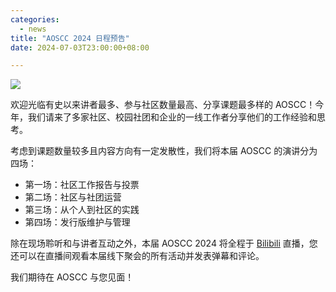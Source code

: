 ```yaml
---
categories:
  - news
title: "AOSCC 2024 日程预告"
date: 2024-07-03T23:00:00+08:00

---
```

![](/assets/news/agenda-full.png)

欢迎光临有史以来讲者最多、参与社区数量最高、分享课题最多样的 AOSCC！今年，我们请来了多家社区、校园社团和企业的一线工作者分享他们的工作经验和思考。

考虑到课题数量较多且内容方向有一定发散性，我们将本届 AOSCC 的演讲分为四场：

- 第一场：社区工作报告与投票
- 第二场：社区与社团运营
- 第三场：从个人到社区的实践
- 第四场：发行版维护与管理

除在现场聆听和与讲者互动之外，本届 AOSCC 2024 将全程于 [Bilibili](https://live.bilibili.com/30341581) 直播，您还可以在直播间观看本届线下聚会的所有活动并发表弹幕和评论。

我们期待在 AOSCC 与您见面！
